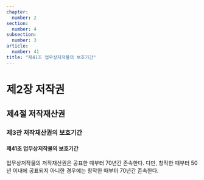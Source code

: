 ```yaml
---
chapter:
  number: 2
section:
  number: 4
subsection:
  number: 3
article:
  number: 41
title: "제41조 업무상저작물의 보호기간"
---
```


# 제2장 저작권

## 제4절 저작재산권

### 제3관 저작재산권의 보호기간

#### 제41조 업무상저작물의 보호기간

업무상저작물의 저작재산권은 공표한 때부터 70년간 존속한다. 다만, 창작한 때부터 50년 이내에 공표되지 아니한 경우에는 창작한 때부터 70년간 존속한다.
